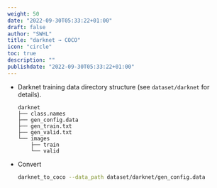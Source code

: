 ```yaml
---
weight: 50
date: "2022-09-30T05:33:22+01:00"
draft: false
author: "SWHL"
title: "darknet → COCO"
icon: "circle"
toc: true
description: ""
publishdate: "2022-09-30T05:33:22+01:00"
---
```


- Darknet training data directory structure (see `dataset/darknet` for details).
    ```text
    darknet
    ├── class.names
    ├── gen_config.data
    ├── gen_train.txt
    ├── gen_valid.txt
    └── images
        ├── train
        └── valid
    ```
- Convert
    ```bash
    darknet_to_coco --data_path dataset/darknet/gen_config.data
    ```
